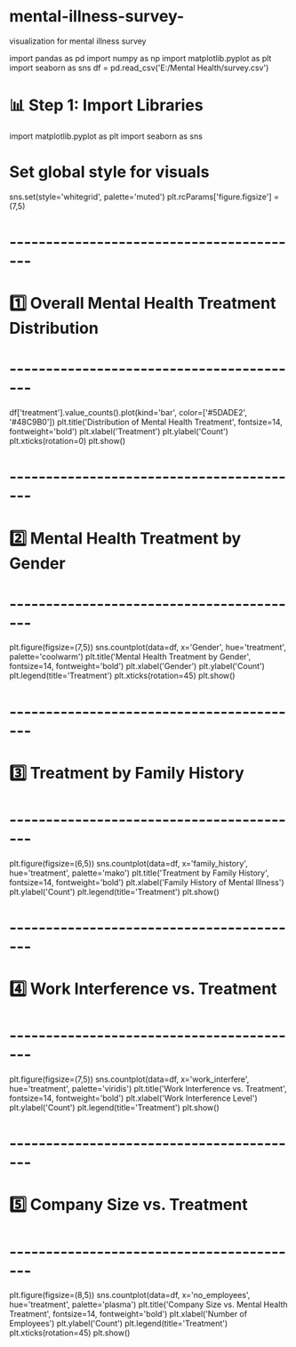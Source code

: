 # mental-illness-survey-
visualization for mental illness survey 


import pandas as pd
import numpy as np
import matplotlib.pyplot as plt
import seaborn as sns
df = pd.read_csv('E:/Mental Health/survey.csv')



# 📊 Step 1: Import Libraries
import matplotlib.pyplot as plt
import seaborn as sns

# Set global style for visuals
sns.set(style='whitegrid', palette='muted')
plt.rcParams['figure.figsize'] = (7,5)

# -----------------------------------------
# 1️⃣ Overall Mental Health Treatment Distribution
# -----------------------------------------
df['treatment'].value_counts().plot(kind='bar', color=['#5DADE2', '#48C9B0'])
plt.title('Distribution of Mental Health Treatment', fontsize=14, fontweight='bold')
plt.xlabel('Treatment')
plt.ylabel('Count')
plt.xticks(rotation=0)
plt.show()

# -----------------------------------------
# 2️⃣ Mental Health Treatment by Gender
# -----------------------------------------
plt.figure(figsize=(7,5))
sns.countplot(data=df, x='Gender', hue='treatment', palette='coolwarm')
plt.title('Mental Health Treatment by Gender', fontsize=14, fontweight='bold')
plt.xlabel('Gender')
plt.ylabel('Count')
plt.legend(title='Treatment')
plt.xticks(rotation=45)
plt.show()

# -----------------------------------------
# 3️⃣ Treatment by Family History
# -----------------------------------------
plt.figure(figsize=(6,5))
sns.countplot(data=df, x='family_history', hue='treatment', palette='mako')
plt.title('Treatment by Family History', fontsize=14, fontweight='bold')
plt.xlabel('Family History of Mental Illness')
plt.ylabel('Count')
plt.legend(title='Treatment')
plt.show()

# -----------------------------------------
# 4️⃣ Work Interference vs. Treatment
# -----------------------------------------
plt.figure(figsize=(7,5))
sns.countplot(data=df, x='work_interfere', hue='treatment', palette='viridis')
plt.title('Work Interference vs. Treatment', fontsize=14, fontweight='bold')
plt.xlabel('Work Interference Level')
plt.ylabel('Count')
plt.legend(title='Treatment')
plt.show()

# -----------------------------------------
# 5️⃣ Company Size vs. Treatment
# -----------------------------------------
plt.figure(figsize=(8,5))
sns.countplot(data=df, x='no_employees', hue='treatment', palette='plasma')
plt.title('Company Size vs. Mental Health Treatment', fontsize=14, fontweight='bold')
plt.xlabel('Number of Employees')
plt.ylabel('Count')
plt.legend(title='Treatment')
plt.xticks(rotation=45)
plt.show()
